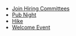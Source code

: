 * [Join Hiring Committees](#join-hiring-committees)
* [Pub Night](#pub-night)
* [Hike](#hike)
* [Welcome Event](#welcome-event)

